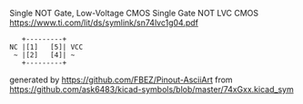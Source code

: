 Single NOT Gate, Low-Voltage CMOS
Single Gate NOT LVC CMOS
https://www.ti.com/lit/ds/symlink/sn74lvc1g04.pdf


	   +---------+
	NC |[1]   [5]| VCC
	 ~ |[2]   [4]| ~
	   +---------+


generated by https://github.com/FBEZ/Pinout-AsciiArt from https://github.com/ask6483/kicad-symbols/blob/master/74xGxx.kicad_sym